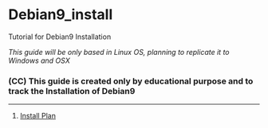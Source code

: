 # Debian9_install
Tutorial for Debian9 Installation

_This guide will be only based in Linux OS, planning to replicate it to Windows and OSX_
### (CC) This guide is created only by educational purpose and to track the Installation of Debian9

---
1. [Install Plan](1_Install_plan.md)
